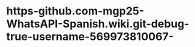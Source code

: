 https-github.com-mgp25-WhatsAPI-Spanish.wiki.git-debug-true-username-569973810067-
==================================================================================
